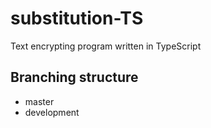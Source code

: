 # substitution-TS
Text encrypting program written in TypeScript

## Branching structure
- master
- development
